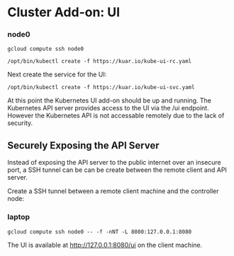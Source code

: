 # Cluster Add-on: UI

### node0

```
gcloud compute ssh node0
```

```
/opt/bin/kubectl create -f https://kuar.io/kube-ui-rc.yaml
```

Next create the service for the UI:

```
/opt/bin/kubectl create -f https://kuar.io/kube-ui-svc.yaml
```

At this point the Kubernetes UI add-on should be up and running. The Kubernetes API server provides access to the UI via the /ui endpoint. However the Kubernetes API is not accessable remotely due to the lack of security.

## Securely Exposing the API Server 

Instead of exposing the API server to the public internet over an insecure port, a SSH tunnel can be can be create between the remote client and API server.

Create a SSH tunnel between a remote client machine and the controller node:

### laptop

```
gcloud compute ssh node0 -- -f -nNT -L 8080:127.0.0.1:8080
```

The UI is available at http://127.0.0.1:8080/ui on the client machine.
